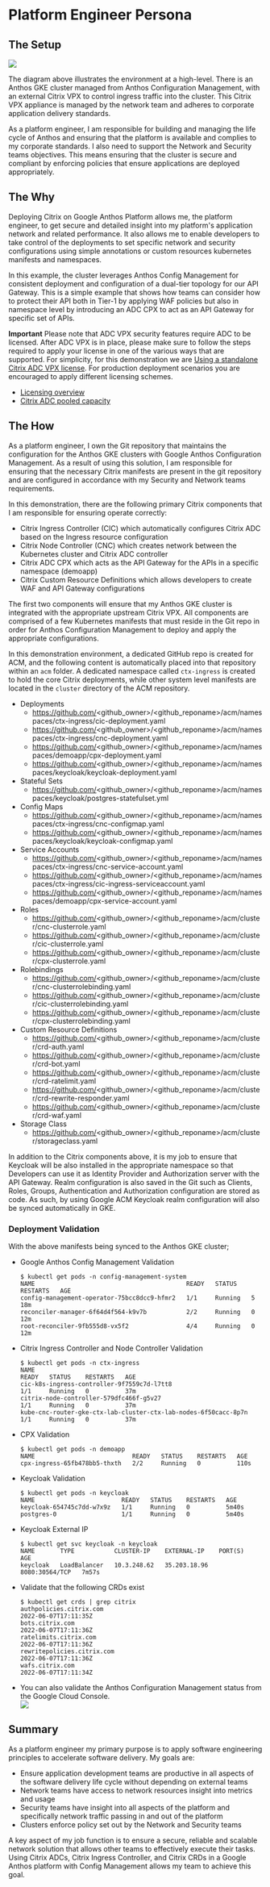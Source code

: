 # Platform Engineer Persona

## The Setup

![](assets/platform.png)

The diagram above illustrates the environment at a high-level. There is an Anthos GKE cluster managed from Anthos Configuration Management, with an external Citrix VPX to control ingress traffic into the cluster. This Citrix VPX appliance is managed by the network team and adheres to corporate application delivery standards.  

As a platform engineer, I am responsible for building and managing the life cycle of Anthos and ensuring that the platform is available and complies to my corporate standards. I also need to support the Network and Security teams objectives. This means ensuring that the cluster is secure and compliant by enforcing policies that ensure applications are deployed appropriately. 

## The Why
Deploying Citrix on Google Anthos Platform allows me, the platform engineer, to get secure and detailed insight into my platform's application network and related performance. It also allows me to enable developers to take control of the deployments to set specific network and security configurations using simple annotations or custom resources kubernetes manifests and namespaces. 

In this example, the cluster leverages Anthos Config Management for consistent deployment and configuration of a dual-tier topology for our API Gateway. This is a simple example that shows how teams can consider how to protect their API both in Tier-1 by applying WAF policies but also in namespace level by introducing an ADC CPX to act as an API Gateway for specific set of APIs.  

**Important**
Please note that ADC VPX security features require ADC to be licensed. After ADC VPX is in place, please make sure to follow the steps required to apply your license in one of the various ways that are supported. For simplicity, for this demonstration we are [Using a standalone Citrix ADC VPX license](lab-automation/Licensing.md). For production deployment scenarios you are encouraged to apply different licensing schemes.
- [Licensing overview](https://docs.citrix.com/en-us/citrix-adc/current-release/licensing.html)
- [Citrix ADC pooled capacity](https://docs.citrix.com/en-us/citrix-application-delivery-management-software/current-release/license-server/adc-pooled-capacity.html)

## The How

As a platform engineer, I own the Git repository that maintains the configuration for the Anthos GKE clusters with Google Anthos Configuration Management. As a result of using this solution, I am responsible for ensuring that the necessary Citrix manifests are present in the git repository and are configured in accordance with my Security and Network teams requirements. 

In this demonstration, there are the following primary Citrix components that I am responsible for ensuring operate correctly: 
- Citrix Ingress Controller (CIC) which automatically configures Citrix ADC based on the Ingress resource configuration
- Citrix Node Controller (CNC) which creates network between the Kubernetes cluster and Citrix ADC controller
- Citrix ADC CPX which acts as the API Gateway for the APIs in a specific namespace (demoapp)
- Citrix Custom Resource Definitions which allows developers to create WAF and API Gateway configurations

The first two components will ensure that my Anthos GKE cluster is integrated with the appropriate upstream Citrix VPX. All components are comprised of a few Kubernetes manifests that must reside in the Git repo in order for Anthos Configuration Management to deploy and apply the appropriate configurations.

In this demonstration environment, a dedicated GitHub repo is created for ACM, and the following content is automatically placed into that repository within an `acm` folder. A dedicated namespace called `ctx-ingress` is created to hold the core Citrix deployments, while other system level manifests are located in the `cluster` directory of the ACM repository. 
- Deployments
  - https://github.com/<github_owner>/<github_reponame>/acm/namespaces/ctx-ingress/cic-deployment.yaml
  - https://github.com/<github_owner>/<github_reponame>/acm/namespaces/ctx-ingress/cnc-deployment.yaml
  - https://github.com/<github_owner>/<github_reponame>/acm/namespaces/demoapp/cpx-deployment.yaml
  - https://github.com/<github_owner>/<github_reponame>/acm/namespaces/keycloak/keycloak-deployment.yaml
- Stateful Sets
  - https://github.com/<github_owner>/<github_reponame>/acm/namespaces/keycloak/postgres-statefulset.yml
- Config Maps
  - https://github.com/<github_owner>/<github_reponame>/acm/namespaces/ctx-ingress/cnc-configmap.yaml
  - https://github.com/<github_owner>/<github_reponame>/acm/namespaces/keycloak/keycloak-configmap.yaml
- Service Accounts
  - https://github.com/<github_owner>/<github_reponame>/acm/namespaces/ctx-ingress/cnc-service-account.yaml
  - https://github.com/<github_owner>/<github_reponame>/acm/namespaces/ctx-ingress/cic-ingress-serviceaccount.yaml
  - https://github.com/<github_owner>/<github_reponame>/acm/namespaces/demoapp/cpx-service-account.yaml
- Roles
  - https://github.com/<github_owner>/<github_reponame>/acm/cluster/cnc-clusterrole.yaml
  - https://github.com/<github_owner>/<github_reponame>/acm/cluster/cic-clusterrole.yaml
  - https://github.com/<github_owner>/<github_reponame>/acm/cluster/cpx-clusterrole.yaml
- Rolebindings
  - https://github.com/<github_owner>/<github_reponame>/acm/cluster/cnc-clusterrolebinding.yaml
  - https://github.com/<github_owner>/<github_reponame>/acm/cluster/cic-clusterrolebinding.yaml
  - https://github.com/<github_owner>/<github_reponame>/acm/cluster/cpx-clusterrolebinding.yaml
- Custom Resource Definitions
  - https://github.com/<github_owner>/<github_reponame>/acm/cluster/crd-auth.yaml
  - https://github.com/<github_owner>/<github_reponame>/acm/cluster/crd-bot.yaml
  - https://github.com/<github_owner>/<github_reponame>/acm/cluster/crd-ratelimit.yaml
  - https://github.com/<github_owner>/<github_reponame>/acm/cluster/crd-rewrite-responder.yaml
  - https://github.com/<github_owner>/<github_reponame>/acm/cluster/crd-waf.yaml
- Storage Class
  - https://github.com/<github_owner>/<github_reponame>/acm/cluster/storageclass.yaml

In addition to the Citrix components above, it is my job to ensure that Keycloak will be also installed in the appropriate namespace so that Developers can use it as Identity Provider and Authorization server with the API Gateway. Realm configuration is also saved in the Git such as Clients, Roles, Groups, Authentication and Authorization configuration are stored as code. As such, by using Google ACM Keycloak realm configuration will also be synced automatically in GKE.


### Deployment Validation
With the above manifests being synced to the Anthos GKE cluster; 

- Google Anthos Config Management Validation
  ```shell
  $ kubectl get pods -n config-management-system
  NAME                                          READY   STATUS    RESTARTS   AGE
  config-management-operator-75bcc8dcc9-hfmr2   1/1     Running   5          18m
  reconciler-manager-6f64d4f564-k9v7b           2/2     Running   0          12m
  root-reconciler-9fb555d8-vx5f2                4/4     Running   0          12m
  ```

- Citrix Ingress Controller and Node Controller Validation
  ```shell
  $ kubectl get pods -n ctx-ingress
  NAME                                                              READY   STATUS    RESTARTS   AGE
  cic-k8s-ingress-controller-9f7559c7d-l7tt8                        1/1     Running   0          37m
  citrix-node-controller-579dfc466f-g5v27                           1/1     Running   0          37m
  kube-cnc-router-gke-ctx-lab-cluster-ctx-lab-nodes-6f50cacc-8p7n   1/1     Running   0          37m
  ```
- CPX Validation
  ```shell
  $ kubectl get pods -n demoapp
  NAME                           READY   STATUS    RESTARTS   AGE
  cpx-ingress-65fb478bb5-thxth   2/2     Running   0          110s
  ```
- Keycloak Validation
  ```shell
  $ kubectl get pods -n keycloak
  NAME                        READY   STATUS    RESTARTS   AGE
  keycloak-654745c7dd-w7x9z   1/1     Running   0          5m40s
  postgres-0                  1/1     Running   0          5m40s
  ```
- Keycloak External IP
  ```shell
  $ kubectl get svc keycloak -n keycloak
  NAME       TYPE           CLUSTER-IP    EXTERNAL-IP    PORT(S)          AGE
  keycloak   LoadBalancer   10.3.248.62   35.203.18.96   8080:30564/TCP   7m57s
  ```
  
- Validate that the following CRDs exist
  ```
  $ kubectl get crds | grep citrix 
  authpolicies.citrix.com                                             2022-06-07T17:11:35Z
  bots.citrix.com                                                     2022-06-07T17:11:36Z
  ratelimits.citrix.com                                               2022-06-07T17:11:36Z
  rewritepolicies.citrix.com                                          2022-06-07T17:11:36Z
  wafs.citrix.com                                                     2022-06-07T17:11:34Z
  ```
- You can also validate the Anthos Configuration Management status from the Google Cloud Console.   
![](assets/anthos-02.png)


## Summary

As a platform engineer my primary purpose is to apply software engineering principles to accelerate software delivery.  My goals are: 

* Ensure application development teams are productive in all aspects of the software delivery life cycle without depending on external teams
* Network teams have access to network resources insight into metrics and usage 
* Security teams have insight into all aspects of the platform and specifically network traffic passing in and out of the platform 
* Clusters enforce policy set out by the Network and Security teams

A key aspect of my job function is to ensure a secure, reliable and scalable network solution that allows other teams to effectively execute their tasks. Using Citrix ADCs, Citrix Ingress Controller, and Citrix CRDs in a Google Anthos platform with Config Management allows my team to achieve this goal.
